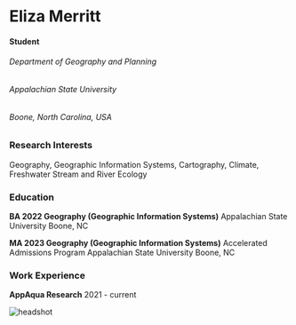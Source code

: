 Eliza Merritt
==============

#### Student
###### Department of Geography and Planning
###### Appalachian State University
###### Boone, North Carolina, USA

<!--- here is how you add a comment --->


### Research Interests
Geography, Geographic Information Systems, Cartography, Climate, Freshwater Stream and River Ecology

### Education
**BA 2022 Geography (Geographic Information Systems)**
Appalachian State University
  Boone, NC <br/>

**MA 2023 Geography (Geographic Information Systems)**
Accelerated Admissions Program
  Appalachian State University
  Boone, NC

### Work Experience
**AppAqua Research**
2021 - current

![headshot](headshot.jpeg)
